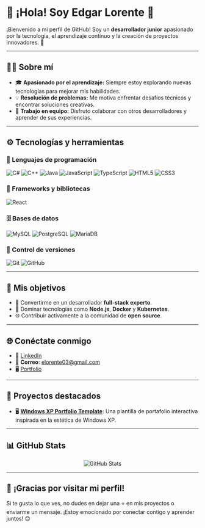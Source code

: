 # 👋 ¡Hola! Soy Edgar Lorente 🚀

¡Bienvenido a mi perfil de GitHub! Soy un **desarrollador junior** apasionado por la tecnología, el aprendizaje continuo y la creación de proyectos innovadores. 🌟

---

## 🧑‍💻 Sobre mí

- 🎓 **Apasionado por el aprendizaje:** Siempre estoy explorando nuevas tecnologías para mejorar mis habilidades.
- 💡 **Resolución de problemas:** Me motiva enfrentar desafíos técnicos y encontrar soluciones creativas.
- 🤝 **Trabajo en equipo:** Disfruto colaborar con otros desarrolladores y aprender de sus experiencias.

---

## ⚙️ Tecnologías y herramientas

### 🧠 Lenguajes de programación
![C#](https://img.shields.io/badge/C%23-239120?style=flat&logo=c-sharp&logoColor=white)
![C++](https://img.shields.io/badge/C++-00599C?style=flat&logo=c%2B%2B&logoColor=white)
![Java](https://img.shields.io/badge/Java-ED8B00?style=flat&logo=java&logoColor=white)
![JavaScript](https://img.shields.io/badge/JavaScript-F7DF1E?style=flat&logo=javascript&logoColor=black)
![TypeScript](https://img.shields.io/badge/TypeScript-3178C6?style=flat&logo=typescript&logoColor=white)
![HTML5](https://img.shields.io/badge/HTML5-E34F26?style=flat&logo=html5&logoColor=white)
![CSS3](https://img.shields.io/badge/CSS3-1572B6?style=flat&logo=css3&logoColor=white)

### 🧩 Frameworks y bibliotecas
![React](https://img.shields.io/badge/React-20232A?style=flat&logo=react&logoColor=61DAFB)

### 🗄️ Bases de datos
![MySQL](https://img.shields.io/badge/MySQL-4479A1?style=flat&logo=mysql&logoColor=white)
![PostgreSQL](https://img.shields.io/badge/PostgreSQL-336791?style=flat&logo=postgresql&logoColor=white)
![MariaDB](https://img.shields.io/badge/MariaDB-003545?style=flat&logo=mariadb&logoColor=white)

### 🔧 Control de versiones
![Git](https://img.shields.io/badge/Git-F05032?style=flat&logo=git&logoColor=white)
![GitHub](https://img.shields.io/badge/GitHub-181717?style=flat&logo=github&logoColor=white)

---

## 🎯 Mis objetivos

- 🚀 Convertirme en un desarrollador **full-stack experto**.
- 📘 Dominar tecnologías como **Node.js**, **Docker** y **Kubernetes**.
- 🌐 Contribuir activamente a la comunidad de **open source**.

---

## 🌐 Conéctate conmigo

- 💼 [LinkedIn](https://www.linkedin.com/in/edgar-lorente/)
- 📧 **Correo**: elorente03@gmail.com  
- 🖥️ [Portfolio](https://loreentee.dev/)

---

## 🚀 Proyectos destacados

- 🖥️ **[Windows XP Portfolio Template](https://github.com/loreentee7/Plantilla-de-portfailio)**: Una plantilla de portafolio interactiva inspirada en la estética de Windows XP.

---

## 📊 GitHub Stats

<p align="center">
  <img src="https://github-readme-stats.vercel.app/api?username=loreentee7&show_icons=true&theme=tokyonight" alt="GitHub Stats" />
</p>

---

## 🙌 ¡Gracias por visitar mi perfil!

Si te gusta lo que ves, no dudes en dejar una ⭐ en mis proyectos o enviarme un mensaje. ¡Estoy emocionado por conectar contigo y aprender juntos! 😊
